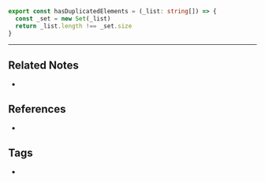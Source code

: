 ``` ts
export const hasDuplicatedElements = (_list: string[]) => {  
  const _set = new Set(_list)  
  return _list.length !== _set.size  
}
```

----
## Related Notes
- 

## References
- 

## Tags
- 